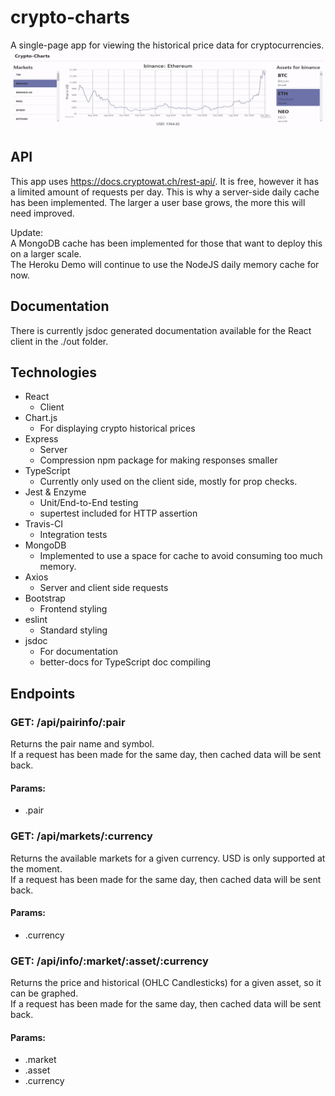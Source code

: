 # crypto-charts
A single-page app for viewing the historical price data for cryptocurrencies.  
![Preview of crypto-charts](https://github.com/jwnukoski/crypto-charts/blob/main/demo.gif?raw=true "crypto-charts Demo")

## API
This app uses https://docs.cryptowat.ch/rest-api/. It is free, however it has a limited amount of requests per day. This is why a server-side daily cache has been implemented. The larger a user base grows, the more this will need improved.  

Update:  
A MongoDB cache has been implemented for those that want to deploy this on a larger scale.  
The Heroku Demo will continue to use the NodeJS daily memory cache for now.  

## Documentation
There is currently jsdoc generated documentation available for the React client in the ./out folder.  

## Technologies
- React
	- Client
- Chart.js
	- For displaying crypto historical prices
- Express
	- Server
	- Compression npm package for making responses smaller
- TypeScript
	- Currently only used on the client side, mostly for prop checks.
- Jest & Enzyme
	- Unit/End-to-End testing
	- supertest included for HTTP assertion
- Travis-CI
	- Integration tests
- MongoDB
	- Implemented to use a space for cache to avoid consuming too much memory.
- Axios
	- Server and client side requests
- Bootstrap
	- Frontend styling
- eslint
	- Standard styling
- jsdoc
	- For documentation
	- better-docs for TypeScript doc compiling

## Endpoints
### GET: /api/pairinfo/:pair
Returns the pair name and symbol.  
If a request has been made for the same day, then cached data will be sent back. 

#### Params:  
- .pair

### GET: /api/markets/:currency
Returns the available markets for a given currency. USD is only supported at the moment.    
If a request has been made for the same day, then cached data will be sent back. 

#### Params:  
- .currency

### GET: /api/info/:market/:asset/:currency
Returns the price and historical (OHLC Candlesticks) for a given asset, so it can be graphed.      
If a request has been made for the same day, then cached data will be sent back. 

#### Params:  
- .market
- .asset
- .currency
